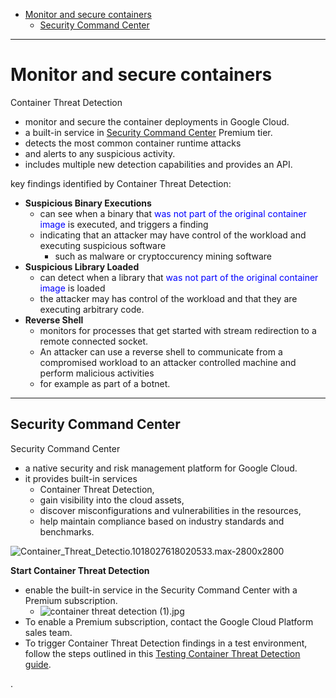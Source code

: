 




- [Monitor and secure containers](#monitor-and-secure-containers)
  - [Security Command Center](#security-command-center)

---

# Monitor and secure containers

Container Threat Detection
- monitor and secure the container deployments in Google Cloud.
- a built-in service in [Security Command Center](https://cloud.google.com/security-command-center) Premium tier.
- detects the most common container runtime attacks
- and alerts to any suspicious activity.
- includes multiple new detection capabilities and provides an API.


key findings identified by Container Threat Detection:
- **Suspicious Binary Executions**
  - can see when a binary that <font color=blue> was not part of the original container image </font> is executed, and triggers a finding
  - indicating that an attacker may have control of the workload and executing suspicious software
    - such as malware or cryptoccurency mining software
- **Suspicious Library Loaded**
  - can detect when a library that <font color=blue> was not part of the original container image </font> is loaded
  - the attacker may has control of the workload and that they are executing arbitrary code.
- **Reverse Shell**
  - monitors for processes that get started with stream redirection to a remote connected socket.
  - An attacker can use a reverse shell to communicate from a compromised workload to an attacker controlled machine and perform malicious activities
  - for example as part of a botnet.


---

## Security Command Center

Security Command Center
- a native security and risk management platform for Google Cloud.
- it provides built-in services
  - Container Threat Detection,
  - gain visibility into the cloud assets,
  - discover misconfigurations and vulnerabilities in the resources,
  - help maintain compliance based on industry standards and benchmarks.

![Container_Threat_Detectio.1018027618020533.max-2800x2800](https://i.imgur.com/T8KiDWE.png)


**Start Container Threat Detection**
- enable the built-in service in the Security Command Center with a Premium subscription.
  - ![container threat detection (1).jpg](https://storage.googleapis.com/gweb-cloudblog-publish/images/container_threat_detection_.0394005507850100.max-900x900.jpg)
- To enable a Premium subscription, contact the Google Cloud Platform sales team.
- To trigger Container Threat Detection findings in a test environment, follow the steps outlined in this [Testing Container Threat Detection guide](https://cloud.google.com/security-command-center/docs/how-to-test-container-threat-detection).








.
